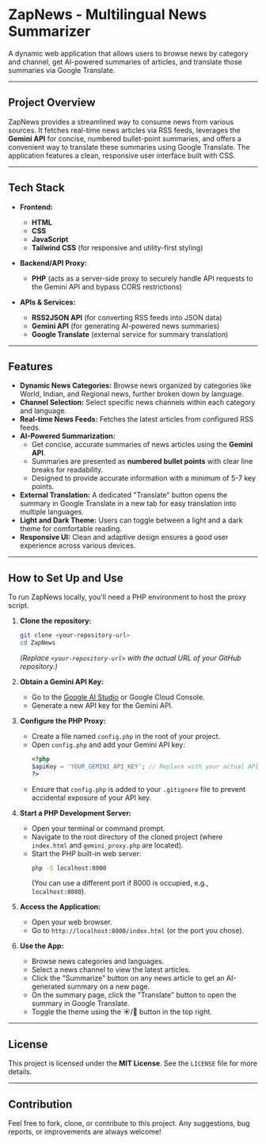 # ZapNews - Multilingual News Summarizer

A dynamic web application that allows users to browse news by category and channel, get AI-powered summaries of articles, and translate those summaries via Google Translate.

---

## Project Overview

ZapNews provides a streamlined way to consume news from various sources. It fetches real-time news articles via RSS feeds, leverages the **Gemini API** for concise, numbered bullet-point summaries, and offers a convenient way to translate these summaries using Google Translate. The application features a clean, responsive user interface built with CSS.

---

## Tech Stack

* **Frontend:**
    * **HTML**
    * **CSS**
    * **JavaScript**
    * **Tailwind CSS** (for responsive and utility-first styling)

* **Backend/API Proxy:**
    * **PHP** (acts as a server-side proxy to securely handle API requests to the Gemini API and bypass CORS restrictions)

* **APIs & Services:**
    * **RSS2JSON API** (for converting RSS feeds into JSON data)
    * **Gemini API** (for generating AI-powered news summaries)
    * **Google Translate** (external service for summary translation)

---

## Features

* **Dynamic News Categories:** Browse news organized by categories like World, Indian, and Regional news, further broken down by language.
* **Channel Selection:** Select specific news channels within each category and language.
* **Real-time News Feeds:** Fetches the latest articles from configured RSS feeds.
* **AI-Powered Summarization:**
    * Get concise, accurate summaries of news articles using the **Gemini API**.
    * Summaries are presented as **numbered bullet points** with clear line breaks for readability.
    * Designed to provide accurate information with a minimum of 5-7 key points.
* **External Translation:** A dedicated "Translate" button opens the summary in Google Translate in a new tab for easy translation into multiple languages.
* **Light and Dark Theme:** Users can toggle between a light and a dark theme for comfortable reading.
* **Responsive UI:** Clean and adaptive design ensures a good user experience across various devices.

---

## How to Set Up and Use

To run ZapNews locally, you'll need a PHP environment to host the proxy script.

1.  **Clone the repository:**
    ```bash
    git clone <your-repository-url>
    cd ZapNews
    ```
    *(Replace `<your-repository-url>` with the actual URL of your GitHub repository.)*
    

3.  **Obtain a Gemini API Key:**
    * Go to the [Google AI Studio](https://aistudio.google.com/app/apikey) or Google Cloud Console.
    * Generate a new API key for the Gemini API.


4.  **Configure the PHP Proxy:**
    * Create a file named `config.php` in the root of your project.
    * Open `config.php` and add your Gemini API key:
        ```php
        <?php
        $apiKey = 'YOUR_GEMINI_API_KEY'; // Replace with your actual API key
        ?>
        ```
    * Ensure that `config.php` is added to your `.gitignore` file to prevent accidental exposure of your API key.


5.  **Start a PHP Development Server:**
    * Open your terminal or command prompt.
    * Navigate to the root directory of the cloned project (where `index.html` and `gemini_proxy.php` are located).
    * Start the PHP built-in web server:
        ```bash
        php -S localhost:8000
        ```
        (You can use a different port if 8000 is occupied, e.g., `localhost:8080`).


6.  **Access the Application:**
    * Open your web browser.
    * Go to `http://localhost:8000/index.html` (or the port you chose).


7.  **Use the App:**
    * Browse news categories and languages.
    * Select a news channel to view the latest articles.
    * Click the "Summarize" button on any news article to get an AI-generated summary on a new page.
    * On the summary page, click the "Translate" button to open the summary in Google Translate.
    * Toggle the theme using the ☀️/🌙 button in the top right.

---

## License

This project is licensed under the **MIT License**. See the `LICENSE` file for more details.

---

## Contribution

Feel free to fork, clone, or contribute to this project. Any suggestions, bug reports, or improvements are always welcome!
